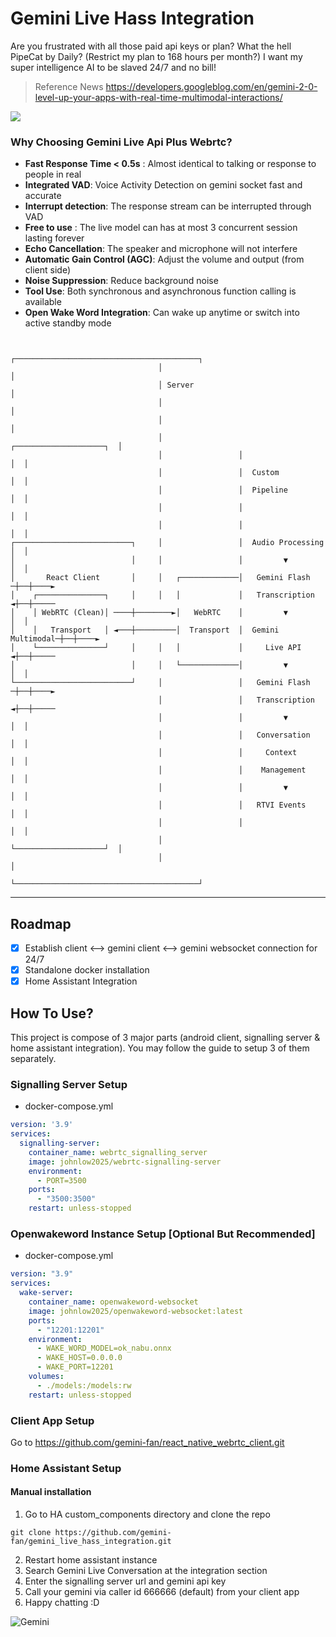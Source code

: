 # Gemini Live Hass Integration
Are you frustrated with all those paid api keys or plan? What the hell PipeCat by Daily? (Restrict my plan to 168 hours per month?) I want my super intelligence AI to be slaved 24/7 and no bill!
> Reference News
> https://developers.googleblog.com/en/gemini-2-0-level-up-your-apps-with-real-time-multimodal-interactions/

<img src="https://i.postimg.cc/Fs5w1Ktk/Gemini-Generated-Image-7tb5cq7tb5cq7tb5.png" />

### Why Choosing Gemini Live Api Plus Webrtc?
- **Fast Response Time < 0.5s** : Almost identical to talking or response to people in real
- **Integrated VAD**: Voice Activity Detection on gemini socket fast and accurate
- **Interrupt detection**: The response stream can be interrupted through VAD
- **Free to use** : The live model can has at most 3 concurrent session lasting forever
- **Echo Cancellation**: The speaker and microphone will not interfere
- **Automatic Gain Control (AGC)**: Adjust the volume and output (from client side)
- **Noise Suppression**: Reduce background noise
- **Tool Use**: Both synchronous and asynchronous function calling is available
- **Open Wake Word Integration**: Can wake up anytime or switch into active standby mode

```

                                 ┌─────────────────────────────────────────┐
                                 │                                         │
                                 │ Server                                  │
                                 │                                         │
                                 │                                         │
                                 │                 ┌────────────────────┐  │
                                 │                 │                    │  │
                                 │                 │  Custom            │  │
                                 │                 │  Pipeline          │  │
                                 │                 │                    │  │
                                 │                 │                    │  │
┌──────────────────────────┐     │                 │  Audio Processing  │  │
│                          │     │                 │         ▼          │  │
│       React Client       │     │   ┌─────────────│   Gemini Flash    ─┼──┼────►
│    ┌───────────────┐     │     │   │             │   Transcription   ◄┼──┼─────
│    │ WebRTC (Clean)│ ────┼────────►│   WebRTC    │         ▼          │  │
│    │   Transport   │ ◄───┼─────────│  Transport  │  Gemini Multimodal─┼──┼────►
│    └───────────────┘     │     │   │             │     Live API      ◄┼──┼─────
│                          │     │   └─────────────│         ▼          │  │
└──────────────────────────┘     │                 │   Gemini Flash    ─┼──┼────►
                                 │                 │   Transcription   ◄┼──┼─────
                                 │                 │         ▼          │  │
                                 │                 │   Conversation     │  │
                                 │                 │     Context        │  │
                                 │                 │    Management      │  │
                                 │                 │         ▼          │  │
                                 │                 │   RTVI Events      │  │
                                 │                 │                    │  │
                                 │                 └────────────────────┘  │
                                 │                                         │
                                 └─────────────────────────────────────────┘
```

---

## Roadmap
- [x] Establish client <--> gemini client <--> gemini websocket connection for 24/7
- [x] Standalone docker installation
- [x] Home Assistant Integration

## How To Use?
This project is compose of 3 major parts (android client, signalling server & home assistant integration).
You may follow the guide to setup 3 of them separately.

### Signalling Server Setup
- docker-compose.yml
```yml
version: '3.9'
services:
  signalling-server:
    container_name: webrtc_signalling_server
    image: johnlow2025/webrtc-signalling-server
    environment:
      - PORT=3500
    ports:
      - "3500:3500"
    restart: unless-stopped
```

### Openwakeword Instance Setup [Optional But Recommended]
- docker-compose.yml
```yml
version: "3.9"
services:
  wake-server:
    container_name: openwakeword-websocket
    image: johnlow2025/openwakeword-websocket:latest
    ports:
      - "12201:12201"
    environment:
      - WAKE_WORD_MODEL=ok_nabu.onnx
      - WAKE_HOST=0.0.0.0
      - WAKE_PORT=12201
    volumes:
      - ./models:/models:rw
    restart: unless-stopped
```

### Client App Setup
Go to https://github.com/gemini-fan/react_native_webrtc_client.git

### Home Assistant Setup
#### Manual installation
1. Go to HA custom_components directory and clone the repo
```
git clone https://github.com/gemini-fan/gemini_live_hass_integration.git
```
2. Restart home assistant instance
3. Search Gemini Live Conversation at the integration section
4. Enter the signalling server url and gemini api key
5. Call your gemini via caller id 666666 (default) from your client app
6. Happy chatting :D

![Gemini](https://www.livemint.com/lm-img/img/2024/10/09/600x338/Gemini-1-0--since-its-release-in-December--is-avai_1710309863586_1728492510435.jpeg)




